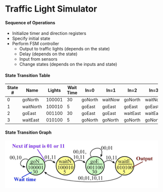 # Traffic Light Simulator

#### Sequence of Operations
- Initialize timer and direction registers
- Specify initial state
- Perform FSM controller
    - Output to traffic lights (depends on the state)
    - Delay (depends on the state)
    - Input from sensors
    - Change states (depends on the inputs and state)

#### State Transition Table
| State # | Name | Lights | Wait Time | In=0 | In=1 | In=2 | In=3 |
| --------|------|--------|-----------|------|------|------|------|
| 0       | goNorth | 100001   | 30   | goNorth | waitNow | goNorth | waitNow |
| 1       | waitNorth | 100010 | 5    | goEast  | goEast  | goEast  | goEast  |
| 2       | goEast | 001100    | 30   | goEast  | goEast  | waitEast| waitEast|
| 3       | waitEast | 010100  | 5    | goNorth | goNorth | goNorth | goNorth |

#### State Transition Graph
![State Transition Graph](stateTransitionGraph.png)
